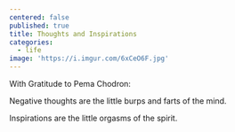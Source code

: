 ```yaml
---
centered: false
published: true
title: Thoughts and Inspirations
categories:
  - life
image: 'https://i.imgur.com/6xCeO6F.jpg'
---
```

With Gratitude to Pema Chodron:

Negative thoughts
are the little burps and farts
of the mind.

Inspirations
are the little orgasms
of the spirit.
